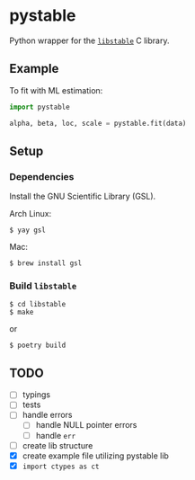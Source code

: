 # pystable

Python wrapper for the [`libstable`](https://www.jstatsoft.org/article/view/v078i01) C library.

## Example

To fit with ML estimation:

```python
import pystable

alpha, beta, loc, scale = pystable.fit(data)
```

## Setup
### Dependencies
Install the GNU Scientific Library (GSL).

Arch Linux:
```
$ yay gsl
```

Mac:
```
$ brew install gsl
```

### Build `libstable`
```
$ cd libstable
$ make
```

or

```
$ poetry build
```



## TODO
- [ ] typings
- [ ] tests
- [ ] handle errors
  - [ ] handle NULL pointer errors
  - [ ] handle `err`
- [ ] create lib structure
- [x] create example file utilizing pystable lib
- [x] `import ctypes as ct`
